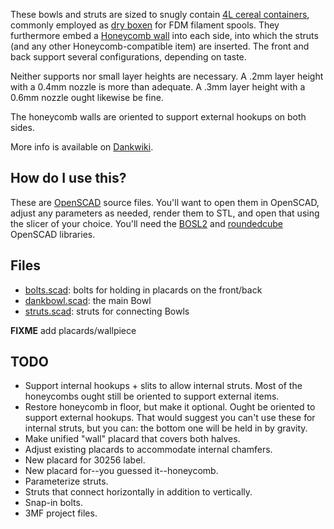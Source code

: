 These bowls and struts are sized to snugly contain [4L cereal containers](https://www.amazon.com/gp/product/B0CFLJCJSF),
commonly employed as [dry boxen](https://www.thingiverse.com/thing:6254854) for
FDM filament spools. They furthermore embed a [Honeycomb wall](https://www.printables.com/model/152592-honeycomb-storage-wall)
into each side, into which the struts (and any other Honeycomb-compatible
item) are inserted. The front and back support several configurations,
depending on taste.

Neither supports nor small layer heights are necessary. A .2mm layer height 
with a 0.4mm nozzle is more than adequate. A .3mm layer height with a 0.6mm
nozzle ought likewise be fine.

The honeycomb walls are oriented to support external hookups on both sides.

More info is available on [Dankwiki](https://nick-black.com/dankwiki/index.php/Dank%27s_Magnificent_Bowls).

## How do I use this?

These are [OpenSCAD](https://openscad.org/) source files. You'll want to
open them in OpenSCAD, adjust any parameters as needed, render them to
STL, and open that using the slicer of your choice. You'll need the
[BOSL2](https://github.com/BelfrySCAD/BOSL2) and
[roundedcube](https://danielupshaw.com/openscad-rounded-corners/) OpenSCAD
libraries.

## Files

* [bolts.scad](bolts.scad): bolts for holding in placards on the front/back
* [dankbowl.scad](dankbowl.scad): the main Bowl
* [struts.scad](struts.scad): struts for connecting Bowls

**FIXME** add placards/wallpiece

## TODO

* Support internal hookups + slits to allow internal struts. Most of the
  honeycombs ought still be oriented to support external items.
* Restore honeycomb in floor, but make it optional. Ought be oriented to
    support external hookups. That would suggest you can't use these for
    internal struts, but you can: the bottom one will be held in by gravity.
* Make unified "wall" placard that covers both halves.
* Adjust existing placards to accommodate internal chamfers.
* New placard for 30256 label.
* New placard for--you guessed it--honeycomb.
* Parameterize struts.
* Struts that connect horizontally in addition to vertically.
* Snap-in bolts.
* 3MF project files.
